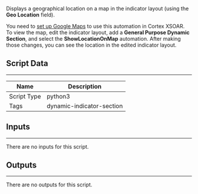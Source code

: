 Displays a geographical location on a map in the indicator layout (using the **Geo Location** field).

You need to [set up Google Maps](https://xsoar.pan.dev/docs/reference/articles/google-maps) to use this automation in Cortex XSOAR. To view the map, edit the indicator layout, add a **General Purpose Dynamic Section**, and select the **ShowLocationOnMap** automation. After making those changes, you can see the location in the edited indicator layout.

## Script Data

---

| **Name** | **Description** |
| --- | --- |
| Script Type | python3 |
| Tags | dynamic-indicator-section |


## Inputs

---

There are no inputs for this script.

## Outputs

---
There are no outputs for this script.